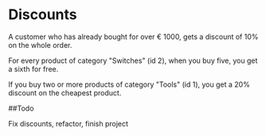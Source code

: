 # Discounts


A customer who has already bought for over € 1000, gets a discount of 10% on the whole order.

For every product of category "Switches" (id 2), when you buy five, you get a sixth for free.

If you buy two or more products of category "Tools" (id 1), you get a 20% discount on the cheapest product.


##Todo

Fix discounts, refactor, finish project